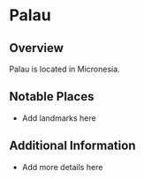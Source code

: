 # Palau
## Overview
Palau is located in Micronesia.

## Notable Places
- Add landmarks here

## Additional Information
- Add more details here
